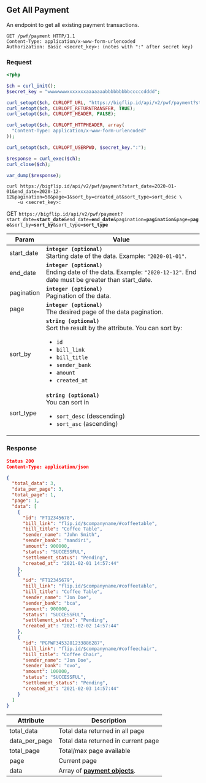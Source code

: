 ## Get All Payment

An endpoint to get all existing payment transactions.

```http
GET /pwf/payment HTTP/1.1
Content-Type: application/x-www-form-urlencoded
Authorization: Basic <secret_key>: (notes with ":" after secret key)
```

### Request

```php
<?php

$ch = curl_init();
$secret_key = "wwwwwwwxxxxxxxaaaaaaabbbbbbbbbcccccdddd";

curl_setopt($ch, CURLOPT_URL, "https://bigflip.id/api/v2/pwf/payment?start_date=2020-01-01&end_date=2020-12-12&pagination=50&page=1&sort_by=created_at&sort_type=sort_desc");
curl_setopt($ch, CURLOPT_RETURNTRANSFER, TRUE);
curl_setopt($ch, CURLOPT_HEADER, FALSE);

curl_setopt($ch, CURLOPT_HTTPHEADER, array(
  "Content-Type: application/x-www-form-urlencoded"
));

curl_setopt($ch, CURLOPT_USERPWD, $secret_key.":");

$response = curl_exec($ch);
curl_close($ch);

var_dump($response);
```

```shell
curl https://bigflip.id/api/v2/pwf/payment?start_date=2020-01-01&end_date=2020-12-12&pagination=50&page=1&sort_by=created_at&sort_type=sort_desc \
    -u <secret_key>:
```

<span class="method get">GET</span> `https://bigflip.id/api/v2/pwf/payment?start_date=`**`start_date`**`&end_date=`**`end_date`**`&pagination=`**`pagination`**`&page=`**`page`**`&sort_by=`**`sort_by`**`&sort_type=`**`sort_type`**

| Param | Value |
| --- | --- |
| start_date | **`integer (optional)`** <br> Starting date of the data. Example: `"2020-01-01"`. |
| end_date | **`integer (optional)`** <br> Ending date of the data. Example: `"2020-12-12"`. End date must be greater than start_date. |
| pagination | **`integer (optional)`** <br> Pagination of the data. |
| page | **`integer (optional)`** <br> The desired page of the data pagination. |
| sort_by | **`string (optional)`** <br> Sort the result by the attribute. You can sort by: <ul><li>`id`</li><li>`bill_link`</li><li>`bill_title`</li><li>`sender_bank`</li><li>`amount`</li><li>`created_at`</li></ul> |
| sort_type | **`string (optional)`** <br> You can sort in <ul><li>`sort_desc` (descending)</li><li>`sort_asc` (ascending)</li></ul> |

### Response

```json
Status 200
Content-Type: application/json

{
  "total_data": 3,
  "data_per_page": 3,
  "total_page": 1,
  "page": 1,
  "data": [
    {
      "id": "FT12345678",
      "bill_link": "flip.id/$companyname/#coffeetable",
      "bill_title": "Coffee Table",
      "sender_name": "John Smith",
      "sender_bank": "mandiri",
      "amount": 900000,
      "status": "SUCCESSFUL",
      "settlement_status": "Pending",
      "created_at": "2021-02-01 14:57:44"
    },
    {
      "id": "FT12345679",
      "bill_link": "flip.id/$companyname/#coffeetable",
      "bill_title": "Coffee Table",
      "sender_name": "Jon Doe",
      "sender_bank": "bca",
      "amount": 900000,
      "status": "SUCCESSFUL",
      "settlement_status": "Pending",
      "created_at": "2021-02-02 14:57:44"
    },
    {
      "id": "PGPWF3453281233886287",
      "bill_link": "flip.id/$companyname/#coffeechair",
      "bill_title": "Coffee Chair",
      "sender_name": "Jon Doe",
      "sender_bank": "ovo",
      "amount": 100000,
      "status": "SUCCESSFUL",
      "settlement_status": "Pending",
      "created_at": "2021-02-03 14:57:44"
    }
  ]
}

```

| Attribute     | Description                                         |
| ------------- | --------------------------------------------------- |
| total_data    | Total data returned in all page                     |
| data_per_page | Total data returned in current page                 |
| total_page    | Total/max page available                            |
| page          | Current page                                        |
| data          | Array of <b>[payment objects](#payment-object)</b>. |
